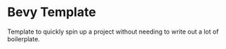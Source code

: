 # Bevy Template

Template to quickly spin up a project without needing to write out a lot of boilerplate.
